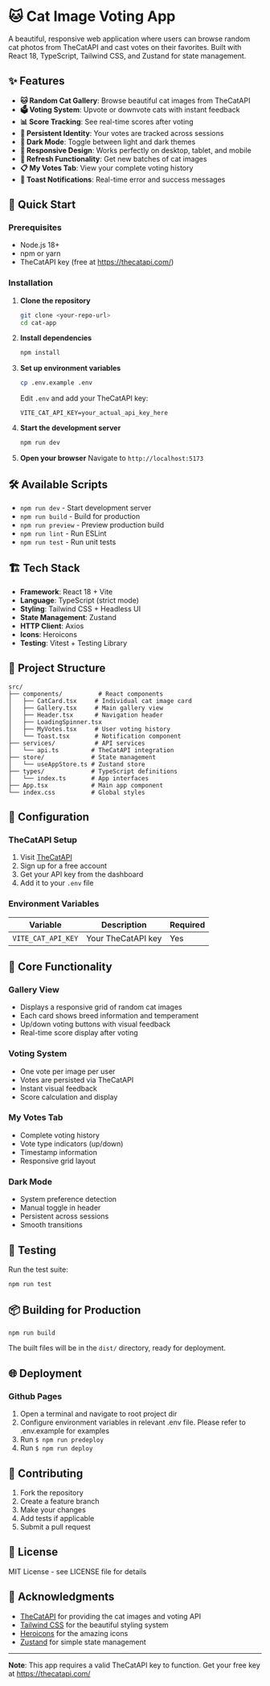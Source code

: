 # 🐱 Cat Image Voting App

A beautiful, responsive web application where users can browse random cat photos from TheCatAPI and cast votes on their favorites. Built with React 18, TypeScript, Tailwind CSS, and Zustand for state management.

## ✨ Features

- **🐱 Random Cat Gallery**: Browse beautiful cat images from TheCatAPI
- **🗳️ Voting System**: Upvote or downvote cats with instant feedback
- **📊 Score Tracking**: See real-time scores after voting
- **👤 Persistent Identity**: Your votes are tracked across sessions
- **🌙 Dark Mode**: Toggle between light and dark themes
- **📱 Responsive Design**: Works perfectly on desktop, tablet, and mobile
- **🔄 Refresh Functionality**: Get new batches of cat images
- **📋 My Votes Tab**: View your complete voting history
- **🔔 Toast Notifications**: Real-time error and success messages

## 🚀 Quick Start

### Prerequisites

- Node.js 18+
- npm or yarn
- TheCatAPI key (free at https://thecatapi.com/)

### Installation

1. **Clone the repository**

   ```bash
   git clone <your-repo-url>
   cd cat-app
   ```

2. **Install dependencies**

   ```bash
   npm install
   ```

3. **Set up environment variables**

   ```bash
   cp .env.example .env
   ```

   Edit `.env` and add your TheCatAPI key:

   ```env
   VITE_CAT_API_KEY=your_actual_api_key_here
   ```

4. **Start the development server**

   ```bash
   npm run dev
   ```

5. **Open your browser**
   Navigate to `http://localhost:5173`

## 🛠️ Available Scripts

- `npm run dev` - Start development server
- `npm run build` - Build for production
- `npm run preview` - Preview production build
- `npm run lint` - Run ESLint
- `npm run test` - Run unit tests

## 🏗️ Tech Stack

- **Framework**: React 18 + Vite
- **Language**: TypeScript (strict mode)
- **Styling**: Tailwind CSS + Headless UI
- **State Management**: Zustand
- **HTTP Client**: Axios
- **Icons**: Heroicons
- **Testing**: Vitest + Testing Library

## 📁 Project Structure

```
src/
├── components/          # React components
│   ├── CatCard.tsx     # Individual cat image card
│   ├── Gallery.tsx     # Main gallery view
│   ├── Header.tsx      # Navigation header
│   ├── LoadingSpinner.tsx
│   ├── MyVotes.tsx     # User voting history
│   └── Toast.tsx       # Notification component
├── services/           # API services
│   └── api.ts         # TheCatAPI integration
├── store/             # State management
│   └── useAppStore.ts # Zustand store
├── types/             # TypeScript definitions
│   └── index.ts       # App interfaces
├── App.tsx            # Main app component
└── index.css          # Global styles
```

## 🔧 Configuration

### TheCatAPI Setup

1. Visit [TheCatAPI](https://thecatapi.com/)
2. Sign up for a free account
3. Get your API key from the dashboard
4. Add it to your `.env` file

### Environment Variables

| Variable           | Description        | Required |
| ------------------ | ------------------ | -------- |
| `VITE_CAT_API_KEY` | Your TheCatAPI key | Yes      |

## 🎯 Core Functionality

### Gallery View

- Displays a responsive grid of random cat images
- Each card shows breed information and temperament
- Up/down voting buttons with visual feedback
- Real-time score display after voting

### Voting System

- One vote per image per user
- Votes are persisted via TheCatAPI
- Instant visual feedback
- Score calculation and display

### My Votes Tab

- Complete voting history
- Vote type indicators (up/down)
- Timestamp information
- Responsive grid layout

### Dark Mode

- System preference detection
- Manual toggle in header
- Persistent across sessions
- Smooth transitions

## 🧪 Testing

Run the test suite:

```bash
npm run test
```

## 📦 Building for Production

```bash
npm run build
```

The built files will be in the `dist/` directory, ready for deployment.

## 🌐 Deployment

### Github Pages

1. Open a terminal and navigate to root project dir
2. Configure environment variables in relevant .env file. Please refer to .env.example for examples
3. Run `$ npm run predeploy`
4. Run `$ npm run deploy`

## 🤝 Contributing

1. Fork the repository
2. Create a feature branch
3. Make your changes
4. Add tests if applicable
5. Submit a pull request

## 📄 License

MIT License - see LICENSE file for details

## 🙏 Acknowledgments

- [TheCatAPI](https://thecatapi.com/) for providing the cat images and voting API
- [Tailwind CSS](https://tailwindcss.com/) for the beautiful styling system
- [Heroicons](https://heroicons.com/) for the amazing icons
- [Zustand](https://github.com/pmndrs/zustand) for simple state management

---

**Note**: This app requires a valid TheCatAPI key to function. Get your free key at https://thecatapi.com/
